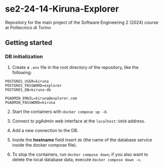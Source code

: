 # se2-24-14-Kiruna-Explorer

Repository for the main project of the Software Engineering 2 (2024) course at Politecnico di Torino

## Getting started

### DB initialization

1. Create a `.env` file in the root directory of the repository, like the following:

```
POSTGRES_USER=kiruna
POSTGRES_PASSWORD=explorer
POSTGRES_DB=kiruna-db

PGADMIN_EMAIL=kiruna@explorer.com
PGADMIN_PASSWORD=kiruna
```

2. Start the containers with `docker compose up -d`.

3. Connect to pgAdmin web interface at the `localhost:5050` address.

4. Add a new connection to the DB.
5. Inside the **hostname** field insert `db` (the name of the database service inside the docker compose file).
6. To stop the containers, run `docker compose down`; if you also want to delete the local database data, execute `docker compose down -v`.
